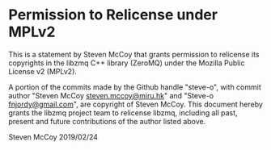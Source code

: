 # Permission to Relicense under MPLv2

This is a statement by Steven McCoy
that grants permission to relicense its copyrights in the libzmq C++
library (ZeroMQ) under the Mozilla Public License v2 (MPLv2).

A portion of the commits made by the Github handle "steve-o", with
commit author "Steven McCoy <steven.mccoy@miru.hk>" and "Steve-o 
<fnjordy@gmail.com>", are copyright of Steven McCoy.
This document hereby grants the libzmq project team to relicense libzmq, 
including all past, present and future contributions of the author listed above.

Steven McCoy
2019/02/24
